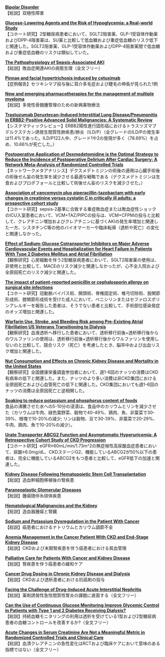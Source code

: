 [**Bipolar Disorder**](https://pubmed.ncbi.nlm.nih.gov/35816713/)  
【総説】双極性障害

[**Glucose-Lowering Agents and the Risk of Hypoglycemia: a Real-world Study**](https://pubmed.ncbi.nlm.nih.gov/35831767/)  
【コホート研究】2型糖尿病患者において、SGLT2阻害薬、GLP-1受容体作動薬およびDPP-4阻害薬は、SU薬と比較して低血糖および重症低血糖のリスク低下と関連した。SGLT2阻害薬、GLP-1受容体作動薬およびDPP-4阻害薬間で低血糖および重症低血糖のリスクは類似していた。

[**The Pathophysiology of Sepsis-Associated AKI**](https://pubmed.ncbi.nlm.nih.gov/35764395/)  
【総説】敗血症関連AKIの病態生理（全文フリー）

[**Pinnae and facial hypertrichosis induced by cetuximab**](https://pubmed.ncbi.nlm.nih.gov/35821579/)  
【症例報告】セツキシマブ投与後に耳介多毛症および睫毛の伸長が見られた1例

[**New and emerging pharmacotherapies for the management of multiple myeloma**](https://pubmed.ncbi.nlm.nih.gov/35333922/)  
【総説】多発性骨髄腫管理のための新興薬物療法

[**Trastuzumab Deruxtecan-Induced Interstitial Lung Disease/Pneumonitis in ERBB2-Positive Advanced Solid Malignancies: A Systematic Review**](https://pubmed.ncbi.nlm.nih.gov/35759121/)  
【システマティックレビュー】ERBB2陽性進行固形癌におけるトラスツズマブ デルクステカン誘発生間質性肺疾患/肺炎（ILD/P）（全グレードのILD/Pの発生率は11.4%であった。ILD/P122人中、グレード1や2の発現が多く（78.69%）を占め、10.66%が死亡した。）

[**Postoperative Application of Dexmedetomidine is the Optimal Strategy to Reduce the Incidence of Postoperative Delirium After Cardiac Surgery: A Network Meta-Analysis of Randomized Controlled Trials**](https://pubmed.ncbi.nlm.nih.gov/35815719/)  
【ネットワークメタアナリシス】デクスメデトミジンの術後の適用は心臓手術後の術後せん妄の発生率を減少させる最適な戦略である（デクスメデトミジンは生食およびプロポフォールと比較して術後せん妄のリスクを減少させた。）

[**Association of vancomycin plus piperacillin-tazobactam with early changes in creatinine versus cystatin C in critically ill adults: a prospective cohort study**](https://pubmed.ncbi.nlm.nih.gov/35833959/)  
【コホート研究】sepsis-2基準に合致する重症敗血症または敗血症性ショックのICU入室患者において、VCM+TAZ/PIPCの投与は、VCM+CFPMの投与と比較して、クレアチニン増加およびクレアチニンに基づくAKIの発生率増加と関連した一方、シスタチンC等の他のバイオマーカーや臨床転帰（透析や死亡）の変化と関連しなかった。

[**Effect of Sodium-Glucose Cotransporter Inhibitors on Major Adverse Cardiovascular Events and Hospitalization for Heart Failure in Patients With Type 2 Diabetes Mellitus and Atrial Fibrillation**](https://pubmed.ncbi.nlm.nih.gov/35810007/)  
【観察研究】心房細動を伴う2型糖尿病患者において、SGLT2阻害薬の使用は、非使用と比較して、MACEのリスク減少と関連しなかったが、心不全入院および全原因死亡のリスク減少と関連した。

[**The impact of patient-reported penicillin or cephalosporin allergy on surgical site infections**](https://pubmed.ncbi.nlm.nih.gov/34105449/)  
【コホート研究】冠動脈バイパス術、開頭術、脊椎固定術、椎弓切除術、股関節形成術、膝関節形成術を受けた成人において、ペニシリンまたはセファロスポリンアレルギーを報告した患者は、そうでない患者と比較して、手術部位感染発症のオッズ増加と関連した。

[**Warfarin Use, Stroke, and Bleeding Risk among Pre-Existing Atrial Fibrillation US Veterans Transitioning to Dialysis**](https://pubmed.ncbi.nlm.nih.gov/35124673/)  
【観察研究】血液透析へ移行した患者において、透析移行前後+透析移行後からのワルファリンの使用は、透析移行前後+透析移行後からワルファリンを使用しないのと比較して、競合リスク（死亡）を考慮したとき、脳卒中および出血リスク増加と関連した。

[**Nut Consumption and Effects on Chronic Kidney Disease and Mortality in the United States**](https://pubmed.ncbi.nlm.nih.gov/35609522/)  
【観察研究】全国健康栄養調査参加者において、週1-6回のナッツの消費はCKD有病率の低下と関連した。また、ナッツのより多い消費は非CKD集団における全原因死亡および心血管死亡の低下と関連した。CKD集団においても週1-6回のナッツの消費は全原因死亡と逆相関した。

[**Soaking to reduce potassium and phosphorus content of foods**](https://pubmed.ncbi.nlm.nih.gov/35803495/)  
食品の沸騰させた水への5-10分の浸漬は、食品中のカリウムとリンを減少させた（カリウムは牛肉、緑色葉野菜、穀物で40-49%、鶏肉、魚、非葉菜で30-39%、根塊で10-20%の減少; リンは穀物、豆で30-39%、非葉菜で20-29%、牛肉、鶏肉、魚で10-20%の減少）。

[**Urate Transporter ABCG2 Function and Asymptomatic Hyperuricemia: A Retrospective Cohort Study of CKD Progression**](https://pubmed.ncbi.nlm.nih.gov/35810827/)  
【コホート研究】eGFR≥60mL/min/1.73m^2の無症候性高尿酸血症患者において、尿酸≥6.0mg/dL、CKDステージG2、機能しているABCG2が50%以下の患者は、完全に機能しているABCG2をもつ患者と比較して、eGFR低下の加速と関連した。

[**Kidney Disease Following Hematopoietic Stem Cell Transplantation**](https://pubmed.ncbi.nlm.nih.gov/35817518/)  
【総説】造血幹細胞移植後の腎疾患

[**Paraneoplastic Glomerular Diseases**](https://pubmed.ncbi.nlm.nih.gov/35817519/)  
【総説】腫瘍随伴糸球体疾患

[**Hematological Malignancies and the Kidney**](https://pubmed.ncbi.nlm.nih.gov/35817520/)  
【総説】造血器腫瘍と腎臓

[**Sodium and Potassium Dysregulation in the Patient With Cancer**](https://pubmed.ncbi.nlm.nih.gov/35817524/)  
【総説】癌患者におけるナトリウムとカリウム調節不全

[**Anemia Management in the Cancer Patient With CKD and End-Stage Kidney Disease**](https://pubmed.ncbi.nlm.nih.gov/35817525/)  
【総説】CKDおよび末期腎疾患を伴う癌患者における貧血管理

[**Palliative Care for Patients With Cancer and Kidney Disease**](https://pubmed.ncbi.nlm.nih.gov/35817527/)  
【総説】腎疾患を伴う癌患者の緩和ケア

[**Cancer Drug Dosing in Chronic Kidney Disease and Dialysis**](https://pubmed.ncbi.nlm.nih.gov/35817528/)  
【総説】CKDおよび透析患者における抗癌剤の投与

[**Facing the Challenge of Drug-Induced Acute Interstitial Nephritis**](https://pubmed.ncbi.nlm.nih.gov/35830831/)  
【総説】薬剤誘発性急性間質性腎炎の課題に直面する（全文フリー）

[**Can the Use of Continuous Glucose Monitoring Improve Glycemic Control in Patients with Type 1 and 2 Diabetes Receiving Dialysis?**](https://pubmed.ncbi.nlm.nih.gov/35830847/)  
【総説】持続血糖モニタリングの利用は透析を受けている1型および2型糖尿病患者の血糖コントロールを改善するか?（全文フリー）

[**Acute Changes in Serum Creatinine Are Not a Meaningful Metric in Randomized Controlled Trials and Clinical Care**](https://pubmed.ncbi.nlm.nih.gov/35835005/)  
 【総説】血清クレアチニンの急性変化はRCTおよび臨床ケアにおいて意味のある指標ではない（全文フリー）
